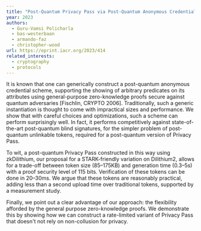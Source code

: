 ```yaml
---
title: "Post-Quantum Privacy Pass via Post-Quantum Anonymous Credentials"
year: 2023
authors:
  - Guru-Vamsi Policharla
  - bas-westerbaan
  - armando-faz
  - christopher-wood
url: https://eprint.iacr.org/2023/414
related_interests:
  - cryptography
  - protocols
---
```

It is known that one can generically construct a post-quantum anonymous credential scheme, supporting the showing of arbitrary predicates on its attributes using general-purpose zero-knowledge proofs secure against quantum adversaries [Fischlin, CRYPTO 2006].
Traditionally, such a generic instantiation is thought to come with impractical sizes and performance. We show that with careful choices and optimizations, such a scheme can perform surprisingly well.
In fact, it performs competitively against state-of-the-art post-quantum blind signatures, for the simpler problem of post-quantum unlinkable tokens, required for a post-quantum version of Privacy Pass.

To wit, a post-quantum Privacy Pass constructed in this way using zkDilithium, our proposal for a STARK-friendly variation on Dilithium2, allows for a trade-off between token size (85–175KB) and generation time (0.3–5s) with a proof security level of 115 bits. Verification of these tokens can be done in  20–30ms. We argue that these tokens are reasonably practical, adding less than a second upload time over traditional tokens, supported by a measurement study.

Finally, we point out a clear advantage of our approach: the flexibility afforded by the general purpose zero-knowledge proofs. We demonstrate this by showing how we can construct a rate-limited variant of Privacy Pass that doesn't not rely on non-collusion for privacy.